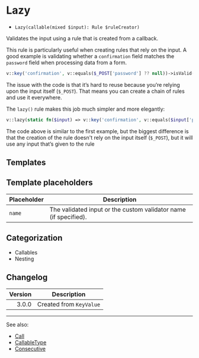 # Lazy

- `Lazy(callable(mixed $input): Rule $ruleCreator)`

Validates the input using a rule that is created from a callback.

This rule is particularly useful when creating rules that rely on the input. A good example is validating whether a
`confirmation` field matches the `password` field when processing data from a form.

```php
v::key('confirmation', v::equals($_POST['password'] ?? null))->isValid($_POST);
```

The issue with the code is that it’s hard to reuse because you’re relying upon the input itself (`$_POST`). That means
you can create a chain of rules and use it everywhere.

The `lazy()` rule makes this job much simpler and more elegantly:

```php
v::lazy(static fn($input) => v::key('confirmation', v::equals($input['password'] ?? null)))->isValid($_POST);
```

The code above is similar to the first example, but the biggest difference is that the creation of the rule doesn't rely
on the input itself (`$_POST`), but it will use any input that’s given to the rule

## Templates

## Template placeholders

| Placeholder | Description                                                      |
|-------------|------------------------------------------------------------------|
| `name`      | The validated input or the custom validator name (if specified). |

## Categorization

- Callables
- Nesting

## Changelog

| Version | Description             |
|--------:|-------------------------|
|   3.0.0 | Created from `KeyValue` |

***
See also:

- [Call](Call.md)
- [CallableType](CallableType.md)
- [Consecutive](Consecutive.md)
